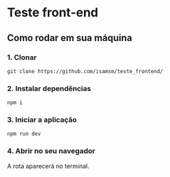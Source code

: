 # Teste front-end

## Como rodar em sua máquina

### 1. Clonar

```git clone https://github.com/isamsm/teste_frontend/```
 
### 2. Instalar dependências

```npm i```

### 3. Iniciar a aplicação 

```npm run dev```

### 4. Abrir no seu navegador

A rota aparecerá no terminal.
